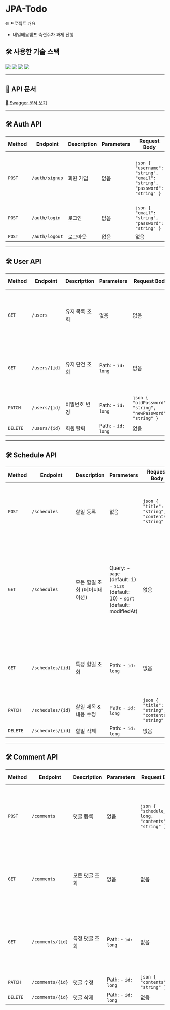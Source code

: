 # JPA-Todo

🌐 프로젝트 개요
- 내일배움캠프 숙련주차 과제 진행

## 🛠 사용한 기술 스택

<p>
    <img src="https://img.shields.io/badge/Java-b07219?style=flat-square&logoColor=white">
    <img src="https://img.shields.io/badge/Spring Boot-6DB33F?style=flat-square&logo=springboot&logoColor=white">
    <img src="https://img.shields.io/badge/Spring Data JPA-6DB33F?style=flat-square&logo=jpa&logoColor=white">
    <img src="https://img.shields.io/badge/MySQL-4479A1?style=flat-square&logo=mysql&logoColor=white">
</p>

***
## 📖 **API 문서**
[📌 Swagger 문서 보기](https://wjswlgh96.github.io/swagger-docs/#/Author%20API/createAuthor)

---

## 🛠 Auth API
| Method  | Endpoint      | Description | Parameters | Request Body | Response | Status Code |
|---------|--------------|-------------|------------|--------------|----------|-------------|
| `POST`  | `/auth/signup` | 회원 가입 | 없음 | ```json { "username": "string", "email": "string", "password": "string" } ``` | ```json { "id": long, "username": "string", "email": "string", "createdAt": "string", "modifiedAt": "string" } ``` | `200 OK` |
| `POST`  | `/auth/login`  | 로그인     | 없음 | ```json { "email": "string", "password": "string" } ``` | 없음 | `200 OK` |
| `POST`  | `/auth/logout` | 로그아웃   | 없음 | 없음 | 없음 | `200 OK` |

---

## 🛠 User API
| Method   | Endpoint      | Description  | Parameters | Request Body | Response | Status Code |
|----------|--------------|--------------|------------|--------------|----------|-------------|
| `GET`    | `/users`      | 유저 목록 조회 | 없음 | 없음 | ```json [ { "id": long, "username": "string", "email": "string", "createdAt": "string", "modifiedAt": "string" } ] ``` | `200 OK` |
| `GET`    | `/users/{id}` | 유저 단건 조회 | Path:  - `id: long` | 없음 | ```json { "id": long, "username": "string", "email": "string", "createdAt": "string", "modifiedAt": "string" } ``` | `200 OK` |
| `PATCH`  | `/users/{id}` | 비밀번호 변경 | Path:  - `id: long` | ```json { "oldPassword": "string", "newPassword": "string" } ``` | 없음 | `200 OK` |
| `DELETE` | `/users/{id}` | 회원 탈퇴 | Path:  - `id: long` | 없음 | 없음 | `200 OK` |

---

## 🛠 Schedule API
| Method   | Endpoint      | Description  | Parameters                                                                            | Request Body | Response | Status Code |
|----------|--------------|--------------|---------------------------------------------------------------------------------------|--------------|----------|-------------|
| `POST`   | `/schedules`  | 할일 등록 | 없음                                                                                    | ```json { "title": "string", "contents": "string" } ``` | ```json { "id": long, "userId": long, "title": "string", "contents": "string", "comments": [], "createdAt": "string", "modifiedAt": "string" } ``` | `200 OK` |
| `GET`    | `/schedules`  | 모든 할일 조회 (페이지네이션) | Query:  - `page` (default: 1)  - `size` (default: 10)  - `sort` (default: modifiedAt) | 없음 | ```json { "content": [ { "id": long, "userId": long, "title": "string", "contents": "string", "comments": [], "createdAt": "string", "modifiedAt": "string" } ], "size": int, "number": int, "totalElements": long, "totalPages": int } ``` | `200 OK` |
| `GET`    | `/schedules/{id}` | 특정 할일 조회 | Path:  - `id: long`                                                                   | 없음 | ```json { "id": long, "userId": long, "title": "string", "contents": "string", "comments": [], "createdAt": "string", "modifiedAt": "string" } ``` | `200 OK` |
| `PATCH`  | `/schedules/{id}` | 할일 제목 & 내용 수정 | Path:  - `id: long`                                                                   | ```json { "title": "string", "contents": "string" } ``` | 없음 | `200 OK` |
| `DELETE` | `/schedules/{id}` | 할일 삭제 | Path:  - `id: long`                                                                   | 없음 | 없음 | `200 OK` |


---

## 🛠 Comment API
| Method   | Endpoint      | Description  | Parameters | Request Body | Response | Status Code |
|----------|--------------|--------------|------------|--------------|----------|-------------|
| `POST`   | `/comments`  | 댓글 등록 | 없음 | ```json { "schedule_id": long, "contents": "string" } ``` | ```json { "id": long, "userId": long, "scheduleId": long, "contents": "string", "createdAt": "string", "modifiedAt": "string" } ``` | `200 OK` |
| `GET`    | `/comments`  | 모든 댓글 조회 | 없음 | 없음 | ```json [ { "id": long, "userId": long, "scheduleId": long, "contents": "string", "createdAt": "string", "modifiedAt": "string" } ] ``` | `200 OK` |
| `GET`    | `/comments/{id}` | 특정 댓글 조회 | Path:  - `id: long` | 없음 | ```json { "id": long, "userId": long, "scheduleId": long, "contents": "string", "createdAt": "string", "modifiedAt": "string" } ``` | `200 OK` |
| `PATCH`  | `/comments/{id}` | 댓글 수정 | Path:  - `id: long` | ```json { "contents": "string" } ``` | 없음 | `200 OK` |
| `DELETE` | `/comments/{id}` | 댓글 삭제 | Path:  - `id: long` | 없음 | 없음 | `200 OK` |

